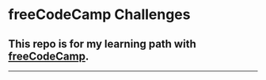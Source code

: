 # freeCodeCamp Challenges

## This repo is for my learning path with [freeCodeCamp](https://www.freecodecamp.org/).

---
